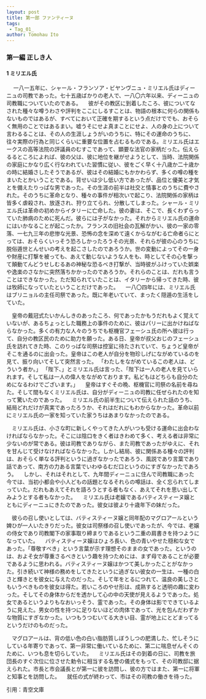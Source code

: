 ```yaml
---
layout: post
title: 第一部 ファンティーヌ
tags:
 - Tag_01_
author: Tomohau Ito
---
```


### 第一編  正しき人  
#### 1 ミリエル氏  

　  一八一五年に、シャール・フランソア・ビヤンヴニュ・ミリエル氏はディーニュの司教であった。七十五歳ばかりの老人で、一八〇六年以来、ディーニュの司教職についていたのである。
　彼がその教区に到着したころ、彼についてなされた種々な噂うわさや評判をここにしるすことは、物語の根本に何らの関係もないものではあるが、すべてにおいて正確を期するという点だけででも、おそらく無用のことではあるまい。嘘うそにせよ真まことにせよ、人の身の上について言わるることは、その人の生涯しょうがいのうちに、特にその運命のうちに、往々実際の行為と同じくらいに重要な位置を占むるものである。ミリエル氏はエークスの高等法院の評議員のむすこであって、顕要な法官の家柄だった。伝えらるるところによれば、彼の父は、彼に地位を継がせようとして、当時、法院関係の家庭にかなり広く行なわれていた習慣に従い、彼をごく早く十八歳か二十歳かの時に結婚さしたそうであるが、彼はその結婚にもかかわらず、多くの噂の種をまいたとかいうことである。背せいは少し低い方であったが、品位と優美と才気とを備えたりっぱな男であった。その生涯の前半は社交と情事とのうちに費やされた。そのうちに革命となり、種々の事件が相次いで起こり、法院関係の家柄は皆多く虐殺され、放逐され、狩り立てられ、分散してしまった。シャール・ミリエル氏は革命の初めからイタリーに亡命した。彼の妻は、そこで、長くわずらっていた肺病のために死んだ。彼らには子がなかった。それからミリエル氏の運命にはいかなることが起こったか。フランスの旧社会の瓦解がかい、彼の一家の零落、一七九三年の悲惨な光景、恐怖の念を深めて遠くからながむる亡命者らにとっては、おそらくいっそう恐ろしかったろうその光景、それらが彼の心のうちに脱俗遁世とんせいの考えを起こさしたのであろうか。世の変動によってその一身や財産に打撃を被っても、あえて動じないような人をも、時としてその心を撃って顛動てんどうせしむるあの神秘な恐るべき打撃が、当時彼がふけっていた娯楽や逸楽のさなかに突然落ちかかったのであろうか。それらのことは、だれも言うことはできなかった。ただ知られていたことは、イタリーから帰ってきた時、彼は牧師になっていたということだけであった。
　一八〇四年には、ミリエル氏はブリニョルの主任司祭であった。既に年老いていて、まったく隠遁の生活をしていた。  

　皇帝の戴冠式たいかんしきのあったころ、何であったかもうだれもよく覚えていないが、あるちょっとした職務上の事件のために、彼はパリーに出かけねばならなかった。多くの有力な人々のうちでも枢機官フェーシュ氏の所へ彼は行って、自分の教区民のために助力を願った。ある日、皇帝が叔父おじのフェーシュ氏を訪れてきた時、このりっぱな司祭は控室に待たされていて、ちょうど皇帝がそこを通るのに出会った。皇帝はこの老人が自分を物珍しげにながめているのを見て、振り向いてそして突然言った。
「わたしをながめているこの老人は、どういう者か。」
「陛下、」とミリエル氏は言った、「陛下は一人の老人を見ていられます。そして私は一人の偉人をながめております。私どもはどちらも自分のためになるわけでございます。」
　皇帝はすぐその晩、枢機官に司祭の名前を尋ねた。そして間もなくミリエル氏は、自分がディーニュの司教に任ぜられたのを知って驚いたのであった。
　ミリエル氏の前半生について伝えられた話のうち、結局どれだけが真実であったろうか、それはだれにもわからなかった。革命以前にミリエル氏の一家を知っていた家うちはあまりなかったのである。  

　ミリエル氏は、小さな町に新しくやってきた人がいつも受ける運命に出会わなければならなかった。そこには陰口をきく者はきわめて多く、考える者は非常に少ないのが常である。彼は司教でありながら、また司教であったがゆえに、それを甘んじて受けなければならなかった。しかし結局、彼に関係ある種々の評判は、おそらく単なる評判というに過ぎなかったであろう、風説であり言葉であり話であって、南方の力ある言葉でいわゆるむだ口というのにすぎなかったであろう。
　しかし、それはそれとして、九年間ディーニュに住んで司教職にあった今では、当初小都会や小人どもの話題となるそれらの噂話は、全く忘られてしまっていた。だれもあえてそれを語ろうとする者もなく、あえてそれを思い出してみようとする者もなかった。
　ミリエル氏は老嬢であるバティスティーヌ嬢とともにディーニュにきたのであった。彼女は彼より十歳年下の妹だった。  

　彼らの召し使いとしては、バティスティーヌ嬢と同年配のマグロアールという婢ひが一人いたきりだった。彼女は司祭様の召し使いであったが、今では、老嬢の侍女であり司教閣下の家事取り締まりであるという二重の肩書きを持つようになっていた。
　バティスティーヌ嬢はひょろ長い、色の青いやせた穏和な女であった。「尊敬すべき」という言葉が示す理想そのままの女であった。というのは、およそ女が尊重さるべきという趣を持つためには、まず母であることが必要であるように思われる。バティスティーヌ嬢はかつて美しかったことがなかった。引き続いて神様の務めをしてきたというに過ぎない彼女の一生は、一種の白さと輝きとを彼女に与えたのだった。そして年をとるにつれて、温良の美しさともいうべきものを彼女は得た。若いころのやせ形は、成熟すると透明の趣に変わった。そしてその身体からだを透かして心の中の天使が見えるようであった。処女であるというよりもなおいっそう、霊であった。その身体は影でできているように見えた。男女の性を持つに足りないほどの肉体であって、光を包んだわずかな物質にすぎなかった。いつもうつむいてる大きい目、霊が地上にとどまってるというだけのものだった。  

　マグロアールは、背の低い色の白い脂肪質しぼうしつの肥満した、忙しそうにしている年寄りであって、第一非常に働いているために、第二に喘息ぜんそくのために、いつも息を切らしていた。
　ミリエル氏はその到着の日に、司教を旅団長のすぐ次位に位させた勅令に相当する名誉の儀式をもって、その司教邸に据えられた。市長と市会議長とが第一に彼を訪問し、彼の方ではまた、第一に将軍と知事とを訪問した。
　就任の式が終わって、市はその司教の働きを待った。  

引用：青空文庫

